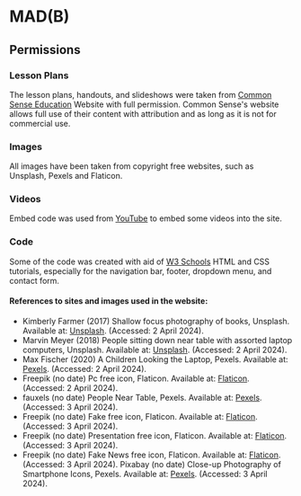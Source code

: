 # MAD(B)
## Permissions 
### Lesson Plans
The lesson plans, handouts, and slideshows were taken from [Common Sense Education](https://www.commonsense.org/education) Website with full permission. Common Sense's website allows full use of their content with attribution and as long as it is not for commercial use. 
### Images
All images have been taken from copyright free websites, such as Unsplash, Pexels and Flaticon.
### Videos
Embed code was used from [YouTube](https://www.youtube.com) to embed some videos into the site.
### Code
Some of the code was created with aid of [W3 Schools](https://www.w3schools.com) HTML and CSS tutorials, especially for the navigation bar, footer, dropdown menu, and contact form.

#### References to sites and images used in the website:
- Kimberly Farmer (2017) Shallow focus photography of books, Unsplash. Available at: [Unsplash](https://unsplash.com/photos/shallow-focus-photography-of-books-lUaaKCUANVI). (Accessed: 2 April 2024).
- Marvin Meyer (2018) People sitting down near table with assorted laptop computers, Unsplash. Available at: [Unsplash](https://unsplash.com/photos/people-sitting-down-near-table-with-assorted-laptop-computers-SYTO3xs06fU). (Accessed: 2 April 2024).
- Max Fischer (2020) A Children Looking the Laptop, Pexels. Available at: [Pexels](https://www.pexels.com/photo/a-children-looking-the-laptop-5212687/). (Accessed: 2 April 2024).
- Freepik (no date) Pc free icon, Flaticon. Available at: [Flaticon](https://www.flaticon.com/free-icon/pc_556813?term=pc&page=1&position=45&origin=search&related_id=556813). (Accessed: 2 April 2024).
- fauxels (no date) People Near Table, Pexels. Available at: [Pexels](https://www.pexels.com/photo/people-near-table-3184639/). (Accessed: 3 April 2024).
- Freepik (no date) Fake free icon, Flaticon. Available at: [Flaticon](https://www.flaticon.com/free-icon/fake_1483341?term=fake+news&page=1&position=1&origin=search&related_id=1483341). (Accessed: 3 April 2024).
- Freepik (no date) Presentation free icon, Flaticon. Available at: [Flaticon](https://www.flaticon.com/free-icon/presentation_875315?term=classroom&related_id=875315). (Accessed: 3 April 2024).
- Freepik (no date) Fake News free icon, Flaticon. Available at: [Flaticon](https://www.flaticon.com/free-icon/fake-news_9269046?term=fake+news&page=1&position=15&origin=search&related_id=9269046). (Accessed: 3 April 2024).
Pixabay (no date) Close-up Photography of Smartphone Icons, Pexels. Available at: [Pexels](https://www.pexels.com/photo/close-up-photography-of-smartphone-icons-267350/). (Accessed: 3 April 2024).
